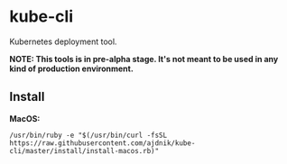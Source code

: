 # kube-cli
Kubernetes deployment tool.

**NOTE: This tools is in pre-alpha stage. It's not meant to be used in any kind of production environment.**

## Install

**MacOS:**

```
/usr/bin/ruby -e "$(/usr/bin/curl -fsSL https://raw.githubusercontent.com/ajdnik/kube-cli/master/install/install-macos.rb)"
```
